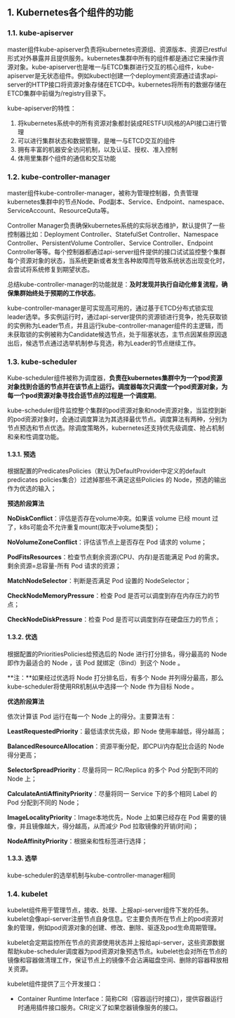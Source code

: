

## 1. Kubernetes各个组件的功能

### 1.1. kube-apiserver

master组件kube-apiserver负责将kubernetes资源组、资源版本、资源已restful形式对外暴露并且提供服务。kubernetes集群中所有的组件都是通过它来操作资源对象。kube-apiserver也是唯一与ETCD集群进行交互的核心组件，kube-apiserver是无状态组件。例如kubectl创建一个deployment资源通过请求api-server的HTTP接口将资源对象存储在ETCD中。kubernetes将所有的数据存储在ETCD集群中前缀为/registry目录下。

kube-apiserver的特性：

1. 将kubernetes系统中的所有资源对象都封装成RESTFUl风格的API接口进行管理
2. 可以进行集群状态和数据管理，是唯一与ETCD交互的组件
3. 拥有丰富的机器安全访问机制，以及认证、授权、准入控制
4. 体用里集群个组件的通信和交互功能

### 1.2. kube-controller-manager

master组件kube-controller-manager，被称为管理控制器，负责管理kubernetes集群中的节点Node、Pod副本、Service、Endpoint、namespace、ServiceAccount、ResourceQuta等。

Controller Manager负责确保kubernetes系统的实际状态维护，默认提供了一些控制器比如：Deployment Controller、StatefulSet Controller、Namespace Controller、PersistentVolume Controller、Service Controller、Endpoint Controller等等。每个控制器都通过api-server组件提供的接口试试监控整个集群每个资源对象的状态，当系统更新或者发生各种故障而导致系统状态出现变化时，会尝试将系统修复到期望状态。

总结kube-controller-manager的功能就是：**及时发现并执行自动化修复流程，确保集群始终处于预期的工作状态**。

kube-controller-manager是可实现高可用的，通过基于ETCD分布式锁实现leader选举。多实例运行时，通过api-server提供的资源锁进行竞争，抢先获取锁的实例称为Leader节点，并且运行kube-controller-manager组件的主逻辑，而未获取锁的实例被称为Candidate候选节点，处于阻塞状态，主节点因某些原因退出后，候选节点通过选举机制参与竞选，称为Leader的节点继续工作。

### 1.3. kube-scheduler

Kube-scheduler组件被称为调度器，**负责在kubernetes集群中为一个pod资源对象找到合适的节点并在该节点上运行。调度器每次只调度一个pod资源对象，为每一个pod资源对象寻找合适节点的过程是一个调度期**。

kube-scheduler组件监控整个集群的pod资源对象和node资源对象，当监控到新的pod资源对象时，会通过调度算法为其选择最优节点。调度算法有两种，分别为节点预选和节点优选。除调度策略外，kubernetes还支持优先级调度、抢占机制和亲和性调度功能。

#### 1.3.1. 预选

根据配置的PredicatesPolicies（默认为DefaultProvider中定义的default predicates policies集合）过滤掉那些不满足这些Policies 的 Node，预选的输出作为优选的输入；

**预选阶段算法**

**NoDiskConflict**：评估是否存在volume冲突。如果该 volume 已经 mount 过了，k8s可能会不允许重复mount(取决于volume类型)；

**NoVolumeZoneConflict**：评估该节点上是否存在 Pod 请求的 volume；

**PodFitsResources**：检查节点剩余资源(CPU、内存)是否能满足 Pod 的需求。剩余资源=总容量-所有 Pod 请求的资源；

**MatchNodeSelector**：判断是否满足 Pod 设置的 NodeSelector；

**CheckNodeMemoryPressure**：检查 Pod 是否可以调度到存在内存压力的节点；

**CheckNodeDiskPressure**：检查 Pod 是否可以调度到存在硬盘压力的节点；

#### 1.3.2. 优选

根据配置的PrioritiesPolicies给预选后的 Node 进行打分排名，得分最高的 Node 即作为最适合的 Node ，该 Pod 就绑定（Bind）到这个 Node 。

**注：**如果经过优选将 Node 打分排名后，有多个 Node 并列得分最高，那么kube-scheduler将使用RR机制从中选择一个 Node 作为目标 Node 。

**优选阶段算法**

依次计算该 Pod 运行在每一个 Node 上的得分。主要算法有：

**LeastRequestedPriority**：最低请求优先级，即 Node 使用率越低，得分越高；

**BalancedResourceAllocation**：资源平衡分配，即CPU/内存配比合适的 Node 得分更高；

**SelectorSpreadPriority**：尽量将同一 RC/Replica 的多个 Pod 分配到不同的 Node 上；

**CalculateAntiAffinityPriority**：尽量将同一 Service 下的多个相同 Label 的 Pod 分配到不同的 Node；

**ImageLocalityPriority**：Image本地优先，Node 上如果已经存在 Pod 需要的镜像，并且镜像越大，得分越高，从而减少 Pod 拉取镜像的开销(时间)；

**NodeAffinityPriority**：根据亲和性标签进行选择；

#### 1.3.3. 选举

kube-scheduler的选举机制与kube-controller-manager相同

### 1.4. kubelet

kubelet组件用于管理节点，接收、处理、上报api-server组件下发的任务。kubelet会像api-server注册节点自身信息。它主要负责所在节点上的pod资源对象的管理，例如pod资源对象的创建、修改、删除、驱逐及pod生命周期管理。

kubelet会定期监控所在节点的资源使用状态并上报给api-server，这些资源数据帮助kube-scheduler调度器为pod资源对象预选节点。kubelet也会对所在节点的镜像和容器做清理工作，保证节点上的镜像不会沾满磁盘空间、删除的容器释放相关资源。

kubelet组件提供了三个开发接口：

- Container Runtime Interface：简称CRI（容器运行时接口），提供容器运行时通用插件接口服务。CRI定义了如果您器镜像服务的接口。
